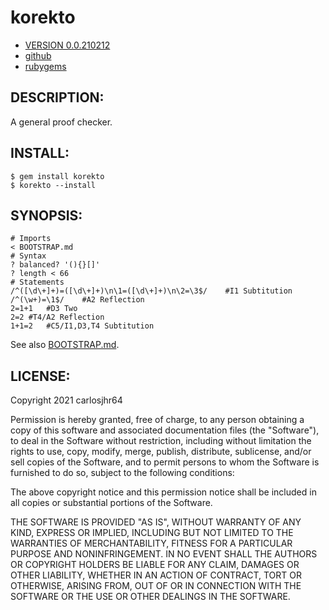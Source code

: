 # korekto

* [VERSION 0.0.210212](https://github.com/carlosjhr64/korekto/releases)
* [github](https://www.github.com/carlosjhr64/korekto)
* [rubygems](https://rubygems.org/gems/korekto)

## DESCRIPTION:

A general proof checker.

## INSTALL:
```shell
$ gem install korekto
$ korekto --install
```
## SYNOPSIS:
```korekto
# Imports
< BOOTSTRAP.md
# Syntax
? balanced? '(){}[]'
? length < 66
# Statements
/^([\d\+]+)=([\d\+]+)\n\1=([\d\+]+)\n\2=\3$/	#I1 Subtitution
/^(\w+)=\1$/	#A2 Reflection
2=1+1	#D3 Two
2=2	#T4/A2 Reflection
1+1=2	#C5/I1,D3,T4 Subtitution
```
See also [BOOTSTRAP.md](BOOTSTRAP.md).

## LICENSE:

Copyright 2021 carlosjhr64

Permission is hereby granted, free of charge,
to any person obtaining a copy of this software and
associated documentation files (the "Software"),
to deal in the Software without restriction,
including without limitation the rights
to use, copy, modify, merge, publish, distribute, sublicense, and/or sell
copies of the Software, and
to permit persons to whom the Software is furnished to do so,
subject to the following conditions:

The above copyright notice and this permission notice
shall be included in all copies or substantial portions of the Software.

THE SOFTWARE IS PROVIDED "AS IS",
WITHOUT WARRANTY OF ANY KIND, EXPRESS OR IMPLIED,
INCLUDING BUT NOT LIMITED TO THE WARRANTIES OF MERCHANTABILITY,
FITNESS FOR A PARTICULAR PURPOSE AND NONINFRINGEMENT.
IN NO EVENT SHALL THE AUTHORS OR COPYRIGHT HOLDERS BE LIABLE FOR ANY CLAIM,
DAMAGES OR OTHER LIABILITY, WHETHER IN AN ACTION OF CONTRACT,
TORT OR OTHERWISE, ARISING FROM, OUT OF OR IN CONNECTION WITH
THE SOFTWARE OR THE USE OR OTHER DEALINGS IN THE SOFTWARE.
